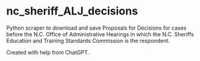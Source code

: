 # nc_sheriff_ALJ_decisions
Python scraper to download and save Proposals for Decisions for cases before the N.C. Office of Administrative Hearings in which the N.C. Sheriffs Education and Training Standards Commission is the respondent.

Created with help from ChatGPT.
